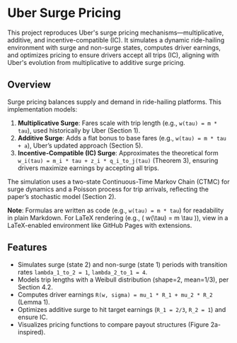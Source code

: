 # Uber Surge Pricing

This project reproduces Uber's surge pricing mechanisms—multiplicative, additive, and incentive-compatible (IC). It simulates a dynamic ride-hailing environment with surge and non-surge states, computes driver earnings, and optimizes pricing to ensure drivers accept all trips (IC), aligning with Uber's evolution from multiplicative to additive surge pricing.

## Overview

Surge pricing balances supply and demand in ride-hailing platforms. This implementation models:
1. **Multiplicative Surge**: Fares scale with trip length (e.g., `w(tau) = m * tau`), used historically by Uber (Section 1).
2. **Additive Surge**: Adds a flat bonus to base fares (e.g., `w(tau) = m * tau + a`), Uber’s updated approach (Section 5).
3. **Incentive-Compatible (IC) Surge**: Approximates the theoretical form `w_i(tau) = m_i * tau + z_i * q_i_to_j(tau)` (Theorem 3), ensuring drivers maximize earnings by accepting all trips.

The simulation uses a two-state Continuous-Time Markov Chain (CTMC) for surge dynamics and a Poisson process for trip arrivals, reflecting the paper’s stochastic model (Section 2).

**Note**: Formulas are written as code (e.g., `w(tau) = m * tau`) for readability in plain Markdown. For LaTeX rendering (e.g., \( w(\tau) = m \tau \)), view in a LaTeX-enabled environment like GitHub Pages with extensions.

## Features
- Simulates surge (state 2) and non-surge (state 1) periods with transition rates `lambda_1_to_2 = 1`, `lambda_2_to_1 = 4`.
- Models trip lengths with a Weibull distribution (shape=2, mean=1/3), per Section 4.2.
- Computes driver earnings `R(w, sigma) = mu_1 * R_1 + mu_2 * R_2` (Lemma 1).
- Optimizes additive surge to hit target earnings (`R_1 = 2/3`, `R_2 = 1`) and ensure IC.
- Visualizes pricing functions to compare payout structures (Figure 2a-inspired).

